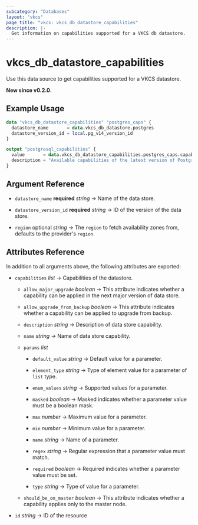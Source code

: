 ```yaml
---
subcategory: "Databases"
layout: "vkcs"
page_title: "vkcs: vkcs_db_datastore_capabilities"
description: |-
  Get information on capabilities supported for a VKCS db datastore.
---
```


# vkcs_db_datastore_capabilities

Use this data source to get capabilities supported for a VKCS datastore.

**New since v0.2.0**.

## Example Usage

```terraform
data "vkcs_db_datastore_capabilities" "postgres_caps" {
  datastore_name       = data.vkcs_db_datastore.postgres
  datastore_version_id = local.pg_v14_version_id
}

output "postgresql_capabilities" {
  value       = data.vkcs_db_datastore_capabilities.postgres_caps.capabilities
  description = "Available capabilities of the latest version of PostgreSQL datastore."
}
```

## Argument Reference
- `datastore_name` **required** *string* &rarr;  Name of the data store.

- `datastore_version_id` **required** *string* &rarr;  ID of the version of the data store.

- `region` optional *string* &rarr;  The `region` to fetch availability zones from, defaults to the provider's `region`.


## Attributes Reference
In addition to all arguments above, the following attributes are exported:
- `capabilities`  *list* &rarr;  Capabilities of the datastore.
  - `allow_major_upgrade` *boolean* &rarr;  This attribute indicates whether a capability can be applied in the next major version of data store.

  - `allow_upgrade_from_backup` *boolean* &rarr;  This attribute indicates whether a capability can be applied to upgrade from backup.

  - `description` *string* &rarr;  Description of data store capability.

  - `name` *string* &rarr;  Name of data store capability.

  - `params`  *list*
    - `default_value` *string* &rarr;  Default value for a parameter.

    - `element_type` *string* &rarr;  Type of element value for a parameter of `list` type.

    - `enum_values` *string* &rarr;  Supported values for a parameter.

    - `masked` *boolean* &rarr;  Masked indicates whether a parameter value must be a boolean mask.

    - `max` *number* &rarr;  Maximum value for a parameter.

    - `min` *number* &rarr;  Minimum value for a parameter.

    - `name` *string* &rarr;  Name of a parameter.

    - `regex` *string* &rarr;  Regular expression that a parameter value must match.

    - `required` *boolean* &rarr;  Required indicates whether a parameter value must be set.

    - `type` *string* &rarr;  Type of value for a parameter.


  - `should_be_on_master` *boolean* &rarr;  This attribute indicates whether a capability applies only to the master node.


- `id` *string* &rarr;  ID of the resource


